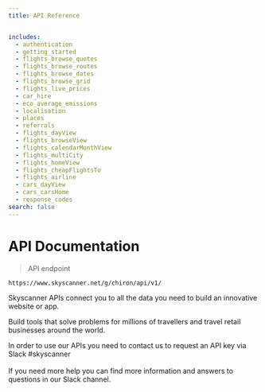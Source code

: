 ```yaml
---
title: API Reference


includes:
  - authentication
  - getting_started
  - flights_browse_quotes
  - flights_browse_routes
  - flights_browse_dates
  - flights_browse_grid
  - flights_live_prices
  - car_hire
  - eco_average_emissions
  - localisation
  - places
  - referrals
  - flights_dayView
  - flights_browseView
  - flights_calendarMonthView
  - flights_multiCity
  - flights_homeView
  - flights_cheapFlightsTo
  - flights_airline
  - cars_dayView
  - cars_carsHome
  - response_codes
search: false
---
```


# API Documentation

> API endpoint

```shell
https://www.skyscanner.net/g/chiron/api/v1/
```
Skyscanner APIs connect you to all the data you need to build an innovative website or app.

Build tools that solve problems for millions of travellers and travel retail businesses around the world.


<aside class="notice">
In order to use our APIs you need to contact us to request an API key via Slack #skyscanner
<br><br>
If you need more help you can find more information and answers to questions in our Slack channel.
</aside>








